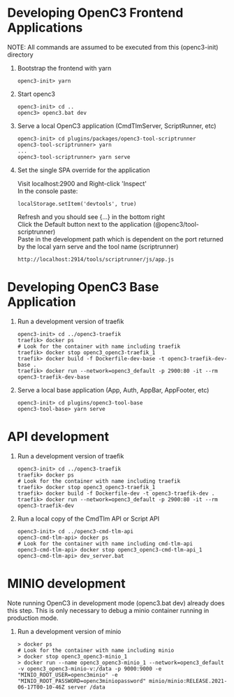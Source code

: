 # Developing OpenC3 Frontend Applications

NOTE: All commands are assumed to be executed from this (openc3-init) directory

1.  Bootstrap the frontend with yarn

        openc3-init> yarn

1.  Start openc3

        openc3-init> cd ..
        openc3> openc3.bat dev

1.  Serve a local OpenC3 application (CmdTlmServer, ScriptRunner, etc)

        openc3-init> cd plugins/packages/openc3-tool-scriptrunner
        openc3-tool-scriptrunner> yarn
        ...
        openc3-tool-scriptrunner> yarn serve

1.  Set the single SPA override for the application

    Visit localhost:2900 and Right-click 'Inspect'<br>
    In the console paste:

        localStorage.setItem('devtools', true)

    Refresh and you should see {...} in the bottom right<br>
    Click the Default button next to the application (@openc3/tool-scriptrunner)<br>
    Paste in the development path which is dependent on the port returned by the local yarn serve and the tool name (scriptrunner)

        http://localhost:2914/tools/scriptrunner/js/app.js

# Developing OpenC3 Base Application

1.  Run a development version of traefik

        openc3-init> cd ../openc3-traefik
        traefik> docker ps
        # Look for the container with name including traefik
        traefik> docker stop openc3_openc3-traefik_1
        traefik> docker build -f Dockerfile-dev-base -t openc3-traefik-dev-base .
        traefik> docker run --network=openc3_default -p 2900:80 -it --rm openc3-traefik-dev-base

1.  Serve a local base application (App, Auth, AppBar, AppFooter, etc)

        openc3-init> cd plugins/openc3-tool-base
        openc3-tool-base> yarn serve

# API development

1.  Run a development version of traefik

        openc3-init> cd ../openc3-traefik
        traefik> docker ps
        # Look for the container with name including traefik
        traefik> docker stop openc3_openc3-traefik_1
        traefik> docker build -f Dockerfile-dev -t openc3-traefik-dev .
        traefik> docker run --network=openc3_default -p 2900:80 -it --rm openc3-traefik-dev

1.  Run a local copy of the CmdTlm API or Script API

        openc3-init> cd ../openc3-cmd-tlm-api
        openc3-cmd-tlm-api> docker ps
        # Look for the container with name including cmd-tlm-api
        openc3-cmd-tlm-api> docker stop openc3_openc3-cmd-tlm-api_1
        openc3-cmd-tlm-api> dev_server.bat

# MINIO development

Note running OpenC3 in development mode (openc3.bat dev) already does this step. This is only necessary to debug a minio container running in production mode.

1.  Run a development version of minio

        > docker ps
        # Look for the container with name including minio
        > docker stop openc3_openc3-minio_1
        > docker run --name openc3_openc3-minio_1 --network=openc3_default -v openc3_openc3-minio-v:/data -p 9000:9000 -e "MINIO_ROOT_USER=openc3minio" -e "MINIO_ROOT_PASSWORD=openc3miniopassword" minio/minio:RELEASE.2021-06-17T00-10-46Z server /data


